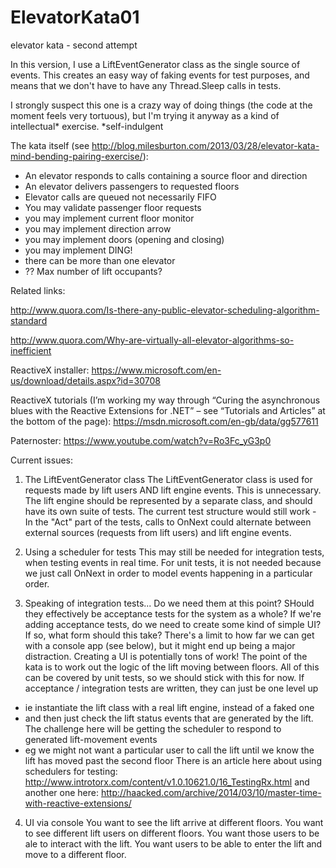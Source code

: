 # ElevatorKata01
elevator kata - second attempt 

In this version, I use a LiftEventGenerator class as the single source of events.
This creates an easy way of faking events for test purposes, and means that we don't have to have any Thread.Sleep calls in tests.

I strongly suspect this one is a crazy way of doing things (the code at the moment feels very tortuous), but I'm trying it anyway as a kind of intellectual* exercise.
*self-indulgent

The kata itself (see http://blog.milesburton.com/2013/03/28/elevator-kata-mind-bending-pairing-exercise/):

- An elevator responds to calls containing a source floor and direction
- An elevator delivers passengers to requested floors
- Elevator calls are queued not necessarily FIFO
- You may validate passenger floor requests
- you may implement current floor monitor
- you may implement direction arrow
- you may implement doors (opening and closing)
- you may implement DING!
- there can be more than one elevator
- ?? Max number of lift occupants?

Related links:

http://www.quora.com/Is-there-any-public-elevator-scheduling-algorithm-standard

http://www.quora.com/Why-are-virtually-all-elevator-algorithms-so-inefficient

ReactiveX installer:
https://www.microsoft.com/en-us/download/details.aspx?id=30708
 
ReactiveX tutorials (I’m working my way through “Curing the asynchronous blues with the Reactive Extensions for .NET” – see “Tutorials and Articles” at the bottom of the page):
https://msdn.microsoft.com/en-gb/data/gg577611

Paternoster: https://www.youtube.com/watch?v=Ro3Fc_yG3p0

Current issues:

1. The LiftEventGenerator class 
The LiftEventGenerator class is used for requests made by lift users AND lift engine events.
This is unnecessary. The lift engine should be represented by a separate class, and should have its own suite of tests.
The current test structure would still work - In the "Act" part of the tests, calls to OnNext could alternate 
between external sources (requests from lift users) and lift engine events.

2. Using a scheduler for tests
This may still be needed for integration tests, when testing events in real time.
For unit tests, it is not needed because we just call OnNext in order to model events happening in a particular order.

3. Speaking of integration tests...
Do we need them at this point? SHould they effectively be acceptance tests for the system as a whole?
If we're adding acceptance tests, do we need to create some kind of simple UI?
If so, what form should this take? There's a limit to how far we can get with a console app (see below), but it might end up being a major distraction.
Creating a UI is potentially tons of work! 
The point of the kata is to work out the logic of the lift moving between floors.
All of this can be covered by unit tests, so we should stick with this for now.
If acceptance / integration tests are written, they can just be one level up 
- ie instantiate the lift class with a real lift engine, instead of a faked one
- and then just check the lift status events that are generated by the lift.
The challenge here will be getting the scheduler to respond to generated lift-movement events
- eg we might not want a particular user to call the lift until we know the lift has moved past the second floor
There is an article here about using schedulers for testing:
http://www.introtorx.com/content/v1.0.10621.0/16_TestingRx.html
and another one here: http://haacked.com/archive/2014/03/10/master-time-with-reactive-extensions/

4. UI via console
You want to see the lift arrive at different floors. 
You want to see different lift users on different floors.
You want those users to be ale to interact with the lift.
You want users to be able to enter the lift and move to a different floor.